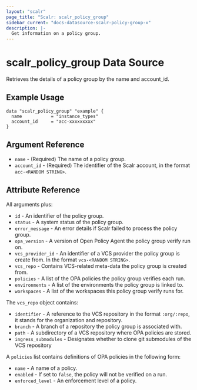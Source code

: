 ```yaml
---
layout: "scalr"
page_title: "Scalr: scalr_policy_group"
sidebar_current: "docs-datasource-scalr-policy-group-x"
description: |-
  Get information on a policy group.
---
```


# scalr_policy_group Data Source

Retrieves the details of a policy group by the name and account_id.

## Example Usage

```hcl
data "scalr_policy_group" "example" {
  name           = "instance_types"
  account_id     = "acc-xxxxxxxxx"
}
```

## Argument Reference

* `name` - (Required) The name of a policy group.
* `account_id` - (Required) The identifier of the Scalr account, in the format `acc-<RANDOM STRING>`.

## Attribute Reference

All arguments plus:

* `id` - An identifier of the policy group.
* `status` - A system status of the policy group.
* `error_message` - An error details if Scalr failed to process the policy group.
* `opa_version` -  A version of Open Policy Agent the policy group verify run on. 
* `vcs_provider_id` - An identifier of a VCS provider the policy group is create from. In the format `vcs-<RANDOM STRING>`.
* `vcs_repo` - Contains VCS-related meta-data the policy group is created from.
* `policies` - A list of the OPA policies the policy group verifies each run.
* `environments` - A list of the environments the policy group is linked to.
* `workspaces` - A list of the workspaces this policy group verify runs for.

The `vcs_repo` object contains:

* `identifier` - A reference to the VCS repository in the format `:org/:repo`, it stands for the organization and repository.
* `branch` - A branch of a repository the policy group is associated with.
* `path` - A subdirectory of a VCS repository where OPA policies are stored.
* `ingress_submodules` - Designates whether to clone git submodules of the VCS repository

A `policies` list contains definitions of OPA policies in the following form:

* `name` - A name of a policy.
* `enabled` - If set to `false`, the policy will not be verified on a run.
* `enforced_level` - An enforcement level of a policy.
